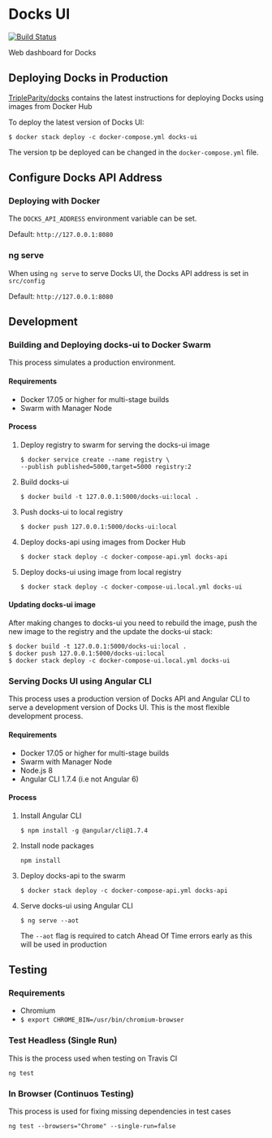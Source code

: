 # Docks UI 

[![Build Status](https://travis-ci.org/TripleParity/docks-ui.svg?branch=master)](https://travis-ci.org/TripleParity/docks-ui)

Web dashboard for Docks

## Deploying Docks in Production
[TripleParity/docks](https://github.com/TripleParity/docks) contains the latest instructions for deploying Docks using images from Docker Hub

To deploy the latest version of Docks UI:
```
$ docker stack deploy -c docker-compose.yml docks-ui
```

The version tp be deployed can be changed in the `docker-compose.yml` file.

## Configure Docks API Address
### Deploying with Docker
The `DOCKS_API_ADDRESS` environment variable can be set. 

Default: `http://127.0.0.1:8080`

### ng serve
When using `ng serve` to serve Docks UI, the Docks API address is set in `src/config`

Default: `http://127.0.0.1:8080`

## Development
### Building and Deploying docks-ui to Docker Swarm
This process simulates a production environment.

#### Requirements
- Docker 17.05 or higher for multi-stage builds
- Swarm with Manager Node

#### Process
1. Deploy registry to swarm for serving the docks-ui image
    ```
    $ docker service create --name registry \
    --publish published=5000,target=5000 registry:2
    ```

2. Build docks-ui
    ```
    $ docker build -t 127.0.0.1:5000/docks-ui:local .
    ```

3. Push docks-ui to local registry
    ```
    $ docker push 127.0.0.1:5000/docks-ui:local
    ```

4. Deploy docks-api using images from Docker Hub
    ```
    $ docker stack deploy -c docker-compose-api.yml docks-api
    ```

5. Deploy docks-ui using image from local registry
    ```
    $ docker stack deploy -c docker-compose-ui.local.yml docks-ui
    ```

#### Updating docks-ui image
After making changes to docks-ui you need to rebuild the image, push the new image to the registry and the update the docks-ui stack:
```
$ docker build -t 127.0.0.1:5000/docks-ui:local .
$ docker push 127.0.0.1:5000/docks-ui:local
$ docker stack deploy -c docker-compose-ui.local.yml docks-ui
```

### Serving Docks UI using Angular CLI
This process uses a production version of Docks API and Angular CLI
to serve a development version of Docks UI. This is the most flexible development process.

#### Requirements
- Docker 17.05 or higher for multi-stage builds
- Swarm with Manager Node
- Node.js 8
- Angular CLI 1.7.4 (i.e not Angular 6)

#### Process
1. Install Angular CLI
    ```
    $ npm install -g @angular/cli@1.7.4
    ```

2. Install node packages
    ```
    npm install
    ```

3. Deploy docks-api to the swarm
    ```
    $ docker stack deploy -c docker-compose-api.yml docks-api
    ```

4. Serve docks-ui using Angular CLI
    ```
    $ ng serve --aot
    ```

    The `--aot` flag is required to catch Ahead Of Time errors early as this will be used in production

## Testing
### Requirements
- Chromium
- `$ export CHROME_BIN=/usr/bin/chromium-browser`

### Test Headless (Single Run)
This is the process used when testing on Travis CI

```
ng test
```

### In Browser (Continuos Testing)
This process is used for fixing missing dependencies in test cases

```
ng test --browsers="Chrome" --single-run=false
```

